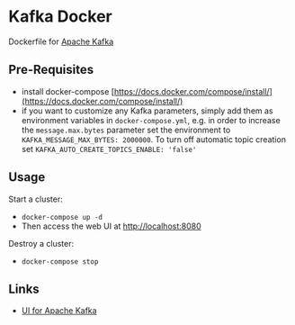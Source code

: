 # Kafka Docker

Dockerfile for [Apache Kafka](http://kafka.apache.org/)

## Pre-Requisites

- install docker-compose [https://docs.docker.com/compose/install/](https://docs.docker.com/compose/install/)
- if you want to customize any Kafka parameters, simply add them as environment variables in ```docker-compose.yml```, e.g. in order to increase the ```message.max.bytes``` parameter set the environment to ```KAFKA_MESSAGE_MAX_BYTES: 2000000```. To turn off automatic topic creation set ```KAFKA_AUTO_CREATE_TOPICS_ENABLE: 'false'```


## Usage

Start a cluster:

- ```docker-compose up -d ```
- Then access the web UI at [http://localhost:8080](http://localhost:8080)


Destroy a cluster:

- ```docker-compose stop```

## Links

- [UI for Apache Kafka](https://github.com/provectus/kafka-ui)